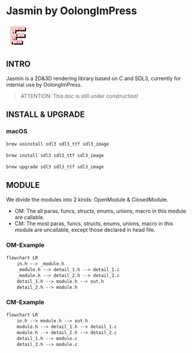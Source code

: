 # Jasmin by OolongImPress

![Logo](doc/icon/icon_64.png)

## INTRO

Jasmin is a 2D&3D rendering library based on C and SDL3, currently for internal use by OolongImPress.

> ATTENTION: This doc is still under construction!

## INSTALL & UPGRADE

### macOS

```bash
brew uninstall sdl3 sdl3_ttf sdl3_image
```

```bash
brew install sdl3 sdl3_ttf sdl3_image
```

```bash
brew upgrade sdl3 sdl3_ttf sdl3_image
```

## MODULE

We divide the modules into 2 kinds: OpenModule & ClosedModule.

* OM: The all paras, funcs, structs, enums, unions, macro in this module are callable.
* CM: The most paras, funcs, structs, enums, unions, macro in this module are uncallable, except those declared in head file.

### OM-Example
```mermaid
flowchart LR
    in.h --> _module.h
    _module.h --> detail_1.h --> detail_1.c
    _module.h --> detail_2.h --> detail_2.c
    detail_1.h --> module.h --> out.h
    detail_2.h --> module.h
```
### CM-Example
```mermaid
flowchart LR
    in.h --> module.h --> out.h
    module.h --> detail_1.h --> detail_1.c
    module.h --> detail_2.h --> detail_2.c
    detail_1.h --> module.c
    detail_2.h --> module.c
```

